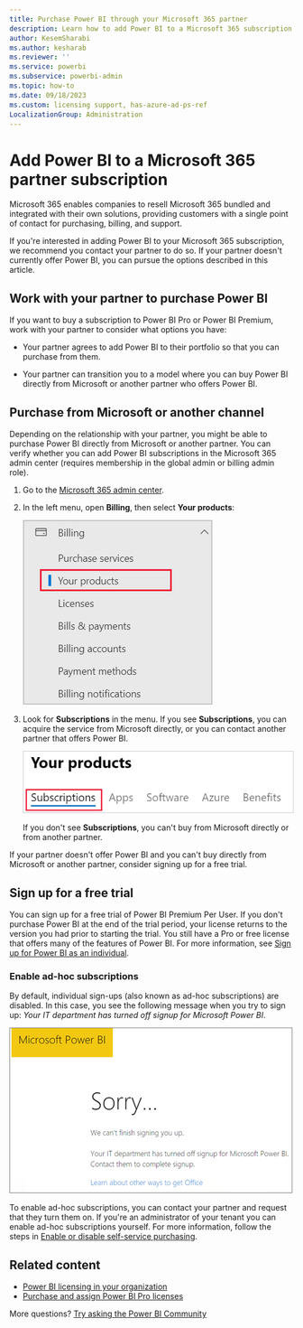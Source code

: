 ```yaml
---
title: Purchase Power BI through your Microsoft 365 partner
description: Learn how to add Power BI to a Microsoft 365 subscription that was purchased through a partner. The syndicated model is a purchasing model used by Microsoft 365.
author: KesemSharabi
ms.author: kesharab
ms.reviewer: ''
ms.service: powerbi
ms.subservice: powerbi-admin
ms.topic: how-to
ms.date: 09/18/2023
ms.custom: licensing support, has-azure-ad-ps-ref
LocalizationGroup: Administration
---
```


# Add Power BI to a Microsoft 365 partner subscription

Microsoft 365 enables companies to resell Microsoft 365 bundled and integrated with their own solutions, providing customers with a single point of contact for purchasing, billing, and support.

If you're interested in adding Power BI to your Microsoft 365 subscription, we recommend you contact your partner to do so. If your partner doesn't currently offer Power BI, you can pursue the options described in this article.

## Work with your partner to purchase Power BI

If you want to buy a subscription to Power BI Pro or Power BI Premium, work with your partner to consider what options you have:

* Your partner agrees to add Power BI to their portfolio so that you can purchase from them.

* Your partner can transition you to a model where you can buy Power BI directly from Microsoft or another partner who offers Power BI.

## Purchase from Microsoft or another channel

Depending on the relationship with your partner, you might be able to purchase Power BI directly from Microsoft or another partner. You can verify whether you can add Power BI subscriptions in the Microsoft 365 admin center (requires membership in the global admin or billing admin role).

1. Go to the [Microsoft 365 admin center](https://admin.microsoft.com/AdminPortal/Home#/homepage).

1. In the left menu, open **Billing**, then select **Your products**:

   ![Screenshot showing the billing menu in Microsoft 365 admin center. Your products is highlighted.](media/service-admin-syndication-partner/365-my-products.png)

1. Look for **Subscriptions** in the menu. If you see **Subscriptions**, you can acquire the service from Microsoft directly, or you can contact another partner that offers Power BI.

   ![Screenshot showing the your products menu. The subscriptions menu option is highlighted.](media\service-admin-syndication-partner\365-subscriptions.png)

   If you don't see **Subscriptions**, you can't buy from Microsoft directly or from another partner.

If your partner doesn't offer Power BI and you can't buy directly from Microsoft or another partner, consider signing up for a free trial.

## Sign up for a free trial

You can sign up for a free trial of Power BI Premium Per User. If you don't purchase Power BI at the end of the trial period, your license returns to the version you had prior to starting the trial. You still have a Pro or free license that offers many of the features of Power BI. For more information, see [Sign up for Power BI as an individual](../fundamentals/service-self-service-signup-for-power-bi.md).

### Enable ad-hoc subscriptions

By default, individual sign-ups (also known as ad-hoc subscriptions) are disabled. In this case, you see the following message when you try to sign up: *Your IT department has turned off signup for Microsoft Power BI*.

![Screenshot showing the Power BI sorry image and message.](media/service-admin-syndication-partner/sorry.png)

To enable ad-hoc subscriptions, you can contact your partner and request that they turn them on. If you're an administrator of your tenant you can enable ad-hoc subscriptions yourself. For more information, follow the steps in [Enable or disable self-service purchasing](/fabric/admin/service-admin-disable-self-service).

## Related content

* [Power BI licensing in your organization](service-admin-licensing-organization.md)
* [Purchase and assign Power BI Pro licenses](service-admin-purchasing-power-bi-pro.md)

More questions? [Try asking the Power BI Community](https://community.powerbi.com/)
